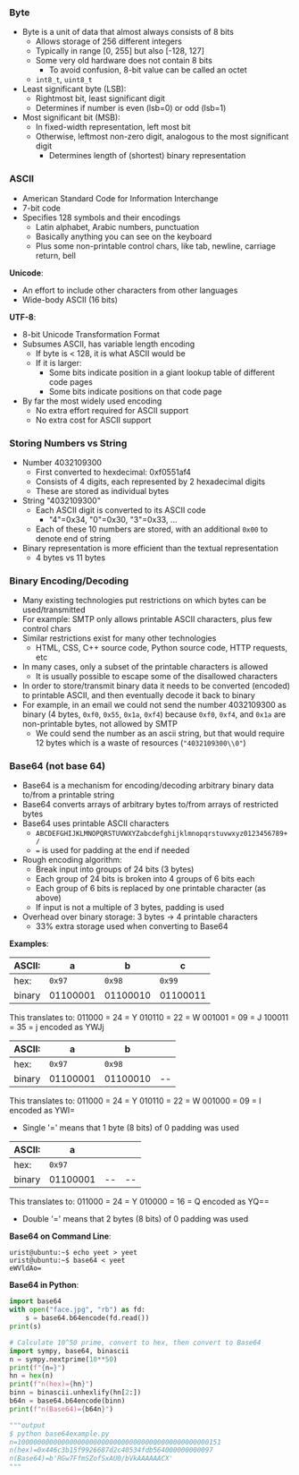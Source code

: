 ### Byte
 - Byte is a unit of data that almost always consists of 8 bits
	 - Allows storage of 256 different integers
	 - Typically in range [0, 255] but also [-128, 127]
	 - Some very old hardware does not contain 8 bits
		 - To avoid confusion, 8-bit value can be called an octet
	 - `int8_t`, `uint8_t`
 - Least significant byte (LSB):
	 - Rightmost bit, least significant digit
	 - Determines if number is even (lsb=0) or odd (lsb=1)
 - Most significant bit (MSB):
	 - In fixed-width representation, left most bit
	 - Otherwise, leftmost non-zero digit, analogous to the most significant digit
		 - Determines length of (shortest) binary representation

### ASCII
 - American Standard Code for Information Interchange
 - 7-bit code
 - Specifies 128 symbols and their encodings
	 - Latin alphabet, Arabic numbers, punctuation
	 - Basically anything you can see on the keyboard
	 - Plus some non-printable control chars, like tab, newline, carriage return, bell

**Unicode**:
 - An effort to include other characters from other languages
 - Wide-body ASCII (16 bits)

**UTF-8**:
 - 8-bit Unicode Transformation Format
 - Subsumes ASCII, has variable length encoding
	 - If byte is < 128, it is what ASCII would be
	 - If it is larger:
		 - Some bits indicate position in a giant lookup table of different code pages
		 - Some bits indicate positions on that code page
 - By far the most widely used encoding
	 - No extra effort required for ASCII support
	 - No extra cost for ASCII support

### Storing Numbers vs String
 - Number 4032109300
	 - First converted to hexdecimal: 0xf0551af4
	 - Consists of 4 digits, each represented by 2 hexadecimal digits
	 - These are stored as individual bytes
 - String "4032109300"
	 - Each ASCII digit is converted to its ASCII code
		 - "4"=0x34, "0"=0x30, "3"=0x33, ...
	 - Each of these 10 numbers are stored, with an additional `0x00` to denote end of string
 - Binary representation is more efficient than the textual representation
	 - 4 bytes vs 11 bytes

### Binary Encoding/Decoding
 - Many existing technologies put restrictions on which bytes can be used/transmitted
 - For example: SMTP only allows printable ASCII characters, plus few control chars
 - Similar restrictions exist for many other technologies
	 - HTML, CSS, C++ source code, Python source code, HTTP requests, etc
 - In many cases, only a subset of the printable characters is allowed
	 - It is usually possible to escape some of the disallowed characters
 - In order to store/transmit binary data it needs to be converted (encoded) to printable ASCII, and then eventually decode it back to binary
 - For example, in an email we could not send the number 4032109300 as binary (4 bytes, `0xf0`, `0x55`, `0x1a`, `0xf4`) because `0xf0`, `0xf4`, and `0x1a` are non-printable bytes, not allowed by SMTP
	 - We could send the number as an ascii string, but that would require 12 bytes which is a waste of resources (`"4032109300\\0"`)

### Base64 (not base 64)
 - Base64 is a mechanism for encoding/decoding arbitrary binary data to/from a printable string
 - Base64 converts arrays of arbitrary bytes to/from arrays of restricted bytes
 - Base64 uses printable ASCII characters
	 - `ABCDEFGHIJKLMNOPQRSTUVWXYZabcdefghijklmnopqrstuvwxyz0123456789+/`
	 - `=` is used for padding at the end if needed
 - Rough encoding algorithm:
	 - Break input into groups of 24 bits (3 bytes)
	 - Each group of 24 bits is broken into 4 groups of 6 bits each
	 - Each group of 6 bits is replaced by one printable character (as above)
	 - If input is not a multiple of 3 bytes, padding is used
 - Overhead over binary storage: 3 bytes -> 4 printable characters
	 - 33% extra storage used when converting to Base64

**Examples**:

| ASCII: | a | b | c |
| ---- | ---- | ---- | ---- |
| hex: | `0x97` | `0x98` | `0x99` |
| binary | 01100001 | 01100010 | 01100011 |
This translates to:
	011000 = 24 = Y
	010110 = 22 = W
	001001 = 09 = J
	100011 = 35 = j
encoded as YWJj

| ASCII: | a | b |  |
| ---- | ---- | ---- | ---- |
| hex: | `0x97` | `0x98` |  |
| binary | 01100001 | 01100010 | -- |
This translates to:
	011000 = 24 = Y
	010110 = 22 = W
	001000 = 09 = I
encoded as YWI=
 - Single '=' means that 1 byte (8 bits) of 0 padding was used

| ASCII: | a |  |  |
| ---- | ---- | ---- | ---- |
| hex: | `0x97` |  |  |
| binary | 01100001 | -- | -- |
This translates to:
	011000 = 24 = Y
	010000 = 16 = Q
encoded as YQ==
 - Double '=' means that 2 bytes (8 bits) of 0 padding was used

**Base64 on Command Line**:
```
urist@ubuntu:~$ echo yeet > yeet
urist@ubuntu:~$ base64 < yeet
eWVldAo=
```

**Base64 in Python**:
```python
import base64
with open("face.jpg", "rb") as fd:
	s = base64.b64encode(fd.read())
print(s)
```
```python
# Calculate 10^50 prime, convert to hex, then convert to Base64
import sympy, base64, binascii
n = sympy.nextprime(10**50)
print(f"{n=}")
hn = hex(n)
print(f"n(hex)={hn}")
binn = binascii.unhexlify(hn[2:])
b64n = base64.b64encode(binn)
print(f"n(Base64)={b64n}")

"""output
$ python base64example.py
n=100000000000000000000000000000000000000000000000151
n(hex)=0x446c3b15f9926687d2c40534fdb564000000000097
n(Base64)=b'RGw7FfmSZofSxAU0/bVkAAAAAACX'
"""
```
